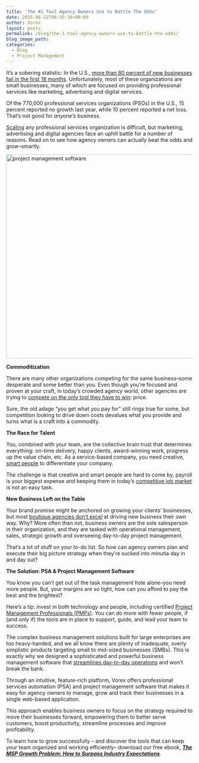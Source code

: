 ```yaml
---
title: 'The #1 Tool Agency Owners Use to Battle The Odds'
date: 2015-06-22T06:35:18+00:00
author: Vorex
layout: posts
permalink: /blog/the-1-tool-agency-owners-use-to-battle-the-odds/
blog_image_path:
categories:
  - Blog
  - Project Management
---
```

It&#8217;s a sobering statistic: In the U.S., <span style="text-decoration: underline;">more than 80 percent of <a href="http://www.vorex.com/can-business-management-software-prevent-failure/">new businesses fail</a> in the first 18 months</span>. Unfortunately, most of these organizations are small businesses, many of which are focused on providing professional services like marketing, advertising and digital services.<!--more-->

Of the 770,000 professional services organizations (PSOs) in the U.S., 15 percent reported no growth last year, while 10 percent reported a net loss. That&#8217;s not good for _anyone&#8217;s_ business.

[Scaling](http://www.vorex.com/agency-challenges-scaling-project-management/) any professional services organization is difficult, but marketing, advertising and digital agencies face an uphill battle for a number of reasons. Read on to see how agency owners can actually beat the odds and grow&#8211;smartly.

<img class="alignnone size-full wp-image-1146" src="http://www.vorex.com/wp-content/uploads/2015/06/Tool-2.jpg" alt="project management software" width="825" height="550" />

**Commoditization**

There are many other organizations competing for the same business&#8211;some desperate and some better than you. Even though you&#8217;re focused and proven at your craft, in today&#8217;s crowded agency world, other agencies are trying to <a href="http://www.mediapost.com/publications/article/247462/the-commoditization-of-creativity.html" target="_blank">compete on the only tool they have to win</a>: price.

Sure, the old adage &#8220;you get what you pay for&#8221; still rings true for some, but competition looking to drive down costs devalues what you provide and turns what is a craft into a commodity.

**The Race for Talent**

You, combined with your team, are the collective brain trust that determines everything: on-time delivery, happy clients, award-winning work, progress up the value chain, etc. As a service-based company, you need creative, [smart people](http://www.vorex.com/3-ways-to-keep-your-team-focused-and-organized-at-work/) to differentiate your company.

The challenge is that creative and smart people are hard to come by, payroll is your biggest expense and keeping them in today&#8217;s <a href="http://thehiringsite.careerbuilder.com/2015/01/01/careerbuilder-hiring-forecast-2015/" target="_blank">competitive job market</a> is not an easy task.



**New Business Left on the Table**

Your brand promise might be anchored on growing your clients&#8217; businesses, but most <a href="http://contentmarketinginstitute.com/2013/04/truths-content-marketing-agencies/v" target="_blank">boutique agencies don&#8217;t excel</a> at driving new business their own way. Why? More often than not, business owners are the sole salesperson in their organization, and they are tasked with operational management, sales, strategic growth and overseeing day-to-day project management.

That&#8217;s a lot of stuff on your to-do list. So how can agency owners plan and execute their big picture strategy when they&#8217;re sucked into minutia day in and day out?

**The Solution: PSA & Project Management Software**

You know you can&#8217;t get out of the task management hole alone&#8211;you need more people. But, your margins are so tight, how can you afford to pay the best and the brightest?

Here&#8217;s a tip: invest in both technology and people, including certified <a href="http://www.pmi.org/Certification/Project-Management-Professional-PMP.aspx" target="_blank">Project Management Professionals (PMPs)</a>. You can do more with fewer people, if (and only if) the tools are in place to support, guide, and lead your team to success.

The complex business management solutions built for large enterprises are too heavy-handed, and we all know there are plenty of inadequate, overly simplistic products targeting small to mid-sized businesses (SMBs). This is exactly why we designed a sophisticated and powerful business management software that [streamlines day-to-day operations](http://www.vorex.com/streamline-day-to-day-operations-work-smarter-not-harder/) and won&#8217;t break the bank.

Through an intuitive, feature-rich platform, Vorex offers professional services automation (PSA) and project management software that makes it easy for agency owners to manage, grow and track their businesses in a single web-based application.

This approach enables business owners to focus on the strategy required to move their businesses forward, empowering them to better serve customers, boost productivity, streamline processes and improve profitability.

To learn how to grow successfully &#8211; and discover the tools that can keep your team organized and working efficiently&#8211; download our free ebook, [**_The MSP Growth Problem: How to Surpass Industry Expectations_**](http://vorex.hs-sites.com/the-msp-growth-problem-how-to-surpass-industry-expectations?__hstc=100746398.b2843db0333d5242d1d7cad84e1e93d1.1428948442272.1434147583882.1434395642842.29&__hssc=100746398.3.1434395642842&__hsfp=357257685).
